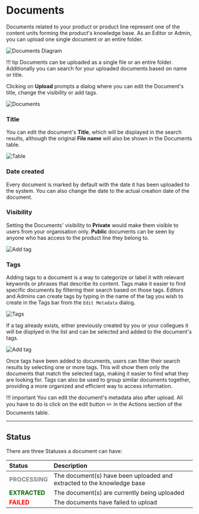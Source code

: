 # Documents

Documents related to your product or product line represent one of the content units forming the product's knowledge base. As an Editor or Admin, you can upload one single document or an entire folder.

![Documents Diagram](https://i.imgur.com/Eh8enbE.png)


!!! tip 
    Documents can be uploaded as a single file or an entire folder. Additionally you can search for your uploaded documents based on name or title.


Clicking on **Upload** prompts a dialog where you can edit the Document's title, change the visibility or add tags. 

![Documents](https://i.imgur.com/0sLjcSS.png)

### **Title**

You can edit the document's **Title**, which will be displayed in the search results, although the original **File name** will also be shown in the Documents table. 


![Table](https://i.imgur.com/1L7TQe4.png)

### **Date created**

Every document is marked by default with the date it has been uploaded to the system. You can also change the date to the actual creation date of the document. 

### **Visibility**

Setting the Documents' visibility to **Private** would make them visible to users from your organisation only. **Public** documents can be seen by anyone who has access to the product line they belong to.

![Add tag](https://i.imgur.com/i475uTD.png)


### **Tags**

Adding tags to a document is a way to categorize or label it with relevant keywords or phrases that describe its content. Tags make it easier to find specific documents by filtering their search based on those tags. Editors and Admins can create tags by typing in the name of the tag you wish to create in the Tags bar from the `Edit Metadata` dialog.

![Tags]( https://i.imgur.com/0qLxYwh.png)

If a tag already exists, either previously created by you or your collegues it will be displyed in the list and can be selected and added to the document's tags. 

![Add tag](https://i.imgur.com/DRUKkNT.jpg)

Once tags have been added to documents, users can filter their search results by selecting one or more tags. This will show them only the documents that match the selected tags, making it easier to find what they are looking for. Tags can also be used to group similar documents together, providing a more organized and efficient way to access information.

!!! important
    You can edit the document's metadata also after upload. All you have to do is click on the edit button :pencil2: in the Actions section of the Documents table. 

---

## **Status** 

There are three Statuses a document can have:

|Status|Description| 
|:---|:---- | 
| <span style="color:#818589">**PROCESSING**</span> |The document(s) have been uploaded and extracted to the knowledge base| 
| <span style="color:darkgreen">**EXTRACTED**</span>  | The document(s) are currently being uploaded     |
|  <span style="color:red">**FAILED**</span>  | The documents have failed to upload        |





